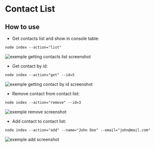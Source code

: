 # Contact List

## How to use

- Get contacts list and show in console table:

```html
node index --action="list"
```

![exemple getting contacts list screenshot](https://imagizer.imageshack.com/img923/1474/wTNTk4.png)

- Get contact by id:

```html
node index --action="get" --id=5
```

![exemple getting contact by id screenshot](https://imagizer.imageshack.com/img923/900/CJvWIh.png)

- Remove contact from contact list:

```html
node index --action="remove" --id=3
```

![exemple remove screenshot](https://imagizer.imageshack.com/img924/8096/SYjLuQ.png)

- Add contact to contact list:

```html
node index --action="add" --name="John Doe" --email="john@mail.com"
```

![exemple add screenshot](https://imagizer.imageshack.com/img924/2135/gDuqV2.png)

